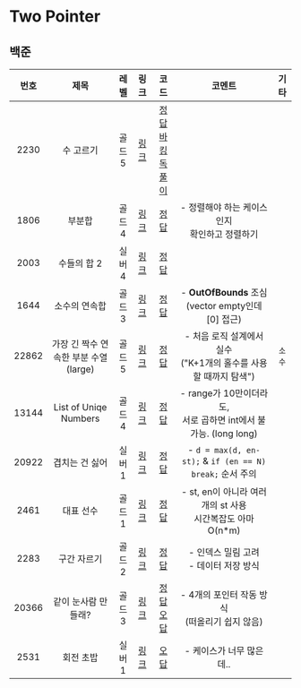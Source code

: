 # Two Pointer

## 백준
| 번호 | 제목 | 레벨 | 링크 | 코드 | 코멘트 | 기타 |
| :--: | :--: | :--: | :--: | :--: | :--: | :--: |
| 2230 | 수 고르기 | 골드5 | [링크](https://www.acmicpc.net/problem/2230) | [정답](../지금/Two%20Pointer/2230_수%20고르기.cpp)<br>[바킹독 풀이](../지금/Two%20Pointer/2230_수%20고르기_bark.cpp) |  |  |
| 1806 | 부분합 | 골드4 | [링크](https://www.acmicpc.net/problem/1806) | [정답](../지금/Two%20Pointer/1806_부분합.cpp) | - 정렬해야 하는 케이스인지 <br>확인하고 정렬하기 |  |
| 2003 | 수들의 합 2 | 실버4 | [링크](https://www.acmicpc.net/problem/2003) | [정답](../지금/Two%20Pointer/2003_수들의%20합%202.cpp) |  |  |
| 1644 | 소수의 연속합 | 골드3 | [링크](https://www.acmicpc.net/problem/1644) | [정답](../지금/Two%20Pointer/1644_소수의%20연속합.cpp) | - **OutOfBounds** 조심<br>(vector empty인데 [0] 접근) |  |
| 22862 | 가장 긴 짝수 연속한 부분 수열 (large) | 골드5 | [링크](https://www.acmicpc.net/problem/22862) | [정답](../지금/Two%20Pointer/22862_가장%20긴%20짝수%20연속한%20부분%20수열%20(large).cpp) | - 처음 로직 설계에서 실수<br>("K+1개의 홀수를 사용할 때까지 탐색") | `소수` |
| 13144 | List of Uniqe Numbers | 골드4 | [링크](https://www.acmicpc.net/problem/13144) | [정답](../지금/Two%20Pointer/13144_List%20of%20Unique%20Numbers.cpp) | - range가 10만이더라도,<br>서로 곱하면 int에서 불가능. (long long) |  |
| 20922 | 겹치는 건 싫어 | 실버1 | [링크]() | [정답](../지금/Two%20Pointer/20922_겹치는%20건%20싫어.cpp) | - `d = max(d, en-st);` & `if (en == N) break;` 순서 주의 |  |
| 2461 | 대표 선수 | 골드1 | [링크](https://www.acmicpc.net/problem/2461) | [정답](../지금/Two%20Pointer/2461_대표%20선수.cpp) | - st, en이 아니라 여러 개의 st 사용<br>시간복잡도 아마 O(n*m) |  |
| 2283 | 구간 자르기 | 골드2 | [링크](https://www.acmicpc.net/problem/2283) | [정답](../지금/Two%20Pointer/2283_구간%20자르기.cpp) | - 인덱스 밀림 고려<br>- 데이터 저장 방식 |  |
| 20366 | 같이 눈사람 만들래? | 골드3 | [링크](https://www.acmicpc.net/problem/20366) | [정답](../지금/Two%20Pointer/20366_같이%20눈사람%20만들래?_bark.cpp)<br>[오답](../지금/Two%20Pointer/20366_같이%20눈사람%20만들래?_failed.cpp) | - 4개의 포인터 작동 방식<br>(떠올리기 쉽지 않음) |  |
| 2531 | 회전 초밥 | 실버1 | [링크](https://www.acmicpc.net/problem/2531) | [오답](../지금/Two%20Pointer/2531_회전%20초밥_failed.cpp) | - 케이스가 너무 많은데.. |  |










